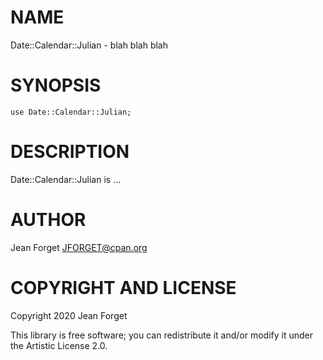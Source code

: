 NAME
====

Date::Calendar::Julian - blah blah blah

SYNOPSIS
========

```perl6
use Date::Calendar::Julian;
```

DESCRIPTION
===========

Date::Calendar::Julian is ...

AUTHOR
======

Jean Forget <JFORGET@cpan.org>

COPYRIGHT AND LICENSE
=====================

Copyright 2020 Jean Forget

This library is free software; you can redistribute it and/or modify it under the Artistic License 2.0.

